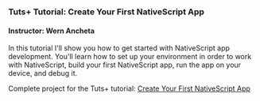 ### Tuts+ Tutorial: Create Your First NativeScript App

#### Instructor: Wern Ancheta

In this tutorial I'll show you how to get started with NativeScript app development. You'll learn how to set up your environment in order to work with NativeScript, build your first NativeScript app, run the app on your device, and debug it.

Complete project for the Tuts+ tutorial: [Create Your First NativeScript App](http://code.tutsplus.com/tutorials/create-your-first-nativescript-app--cms-26957)
